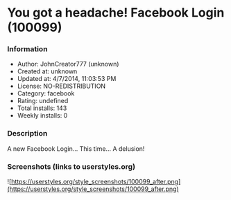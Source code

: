 # You got a headache! Facebook Login (100099)

### Information
- Author: JohnCreator777 (unknown)
- Created at: unknown
- Updated at: 4/7/2014, 11:03:53 PM
- License: NO-REDISTRIBUTION
- Category: facebook
- Rating: undefined
- Total installs: 143
- Weekly installs: 0


### Description
A new Facebook Login...
This time...
A delusion!


### Screenshots (links to userstyles.org)
![https://userstyles.org/style_screenshots/100099_after.png](https://userstyles.org/style_screenshots/100099_after.png)


